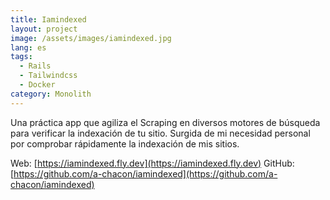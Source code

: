 ```yaml
---
title: Iamindexed
layout: project
image: /assets/images/iamindexed.jpg
lang: es
tags:
  - Rails
  - Tailwindcss
  - Docker
category: Monolith
---
```

Una práctica app que agiliza el Scraping en diversos motores de búsqueda para verificar la indexación de tu sitio. Surgida de mi necesidad personal por comprobar rápidamente la indexación de mis sitios.

Web: [https://iamindexed.fly.dev](https://iamindexed.fly.dev)
GitHub: [https://github.com/a-chacon/iamindexed](https://github.com/a-chacon/iamindexed)

